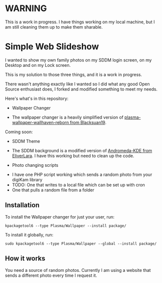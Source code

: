 WARNING
=======

This is a work in progress. I have things working on my local machine, but I am still cleaning them up to make them sharable.



Simple Web Slideshow
====================

I wanted to show my own family photos on my SDDM login screen, on my Desktop and on my Lock screen. 

This is my solution to those three things, and it is a work in progress. 

There wasn't anything exactly like I wanted so I did what any good Open Source enthusiast does, I forked and modified something to meet my needs. 

Here's what's in this repository: 

* Wallpaper Changer
 - The wallpaper changer is a heavily simplified version of [plasma-wallpaper-wallhaven-reborn from Blacksuan19](https://github.com/Blacksuan19/plasma-wallpaper-wallhaven-reborn). 


Coming soon: 

* SDDM Theme 
 - The SDDM background is a modified version of [Andromeda-KDE from EliverLara](https://github.com/EliverLara/Andromeda-KDE). I have this working but need to clean up the code.

* Photo changing scripts
 - I have one PHP script working which sends a random photo from your digiKam library
 - TODO: One that writes to a local file which can be set up with cron
 - One that pulls a random file from a folder


Installation
------------ 

To install the Wallpaper changer for just your user, run:

    kpackagetool6 --type Plasma/Wallpaper --install package/

To install it globally, run:

    sudo kpackagetool6 --type Plasma/Wallpaper --global --install package/



How it works
------------

You need a source of random photos. Currently I am using a website that sends a different photo every time I request it. 
